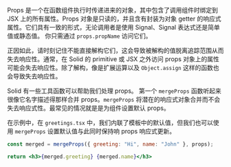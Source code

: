 Props 是一个在函数组件执行时传递进来的对象，其中包含了调用组件时绑定到 JSX 上的所有属性。Props 对象是只读的，并且含有封装为对象 getter 的响应式属性。它们具有一致的形式，无论调用者是使用 Signal、Signal 表达式还是简单值或静态值。 你只需通过 `props.propName` 访问它们。

正因如此，请时刻记住不能直接解构它们，这会导致被解构的值脱离追踪范围从而失去响应性。通常，在 Solid 的 primitive 或 JSX 之外访问 props 对象上的属性可能会失去响应性。除了解构，像是扩展运算以及 `Object.assign` 这样的函数也会导致失去响应性。

Solid 有一些工具函数可以帮助我们处理 props。 第一个 `mergeProps` 函数听起来很像它名字描述得那样合并 props。`mergeProps` 将潜在的响应式对象合并而不会失去响应式性。最常见的情况就是是为组件设置默认 props。

在示例中，在 `greetings.tsx` 中，我们内联了模板中的默认值，但我们也可以使用 `mergeProps` 设置默认值与此同时保持响 props 响应式更新。

```jsx
const merged = mergeProps({ greeting: "Hi", name: "John" }, props);

return <h3>{merged.greeting} {merged.name}</h3>
```
